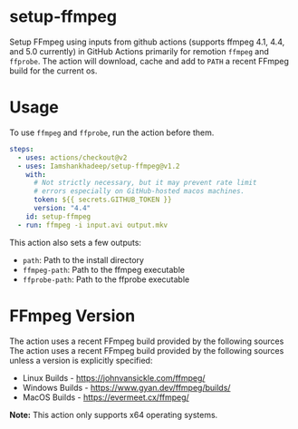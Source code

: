 # setup-ffmpeg

Setup FFmpeg using inputs from github actions (supports ffmpeg 4.1, 4.4, and 5.0 currently) in GitHub Actions primarily for remotion `ffmpeg` and `ffprobe`. The action will download, cache and
add to `PATH` a recent FFmpeg build for the current os.

# Usage

To use `ffmpeg` and `ffprobe`, run the action before them.

```yml
steps:
  - uses: actions/checkout@v2
  - uses: Iamshankhadeep/setup-ffmpeg@v1.2
    with:
      # Not strictly necessary, but it may prevent rate limit
      # errors especially on GitHub-hosted macos machines.
      token: ${{ secrets.GITHUB_TOKEN }}
      version: "4.4"
    id: setup-ffmpeg
  - run: ffmpeg -i input.avi output.mkv
```

This action also sets a few outputs:

- `path`: Path to the install directory
- `ffmpeg-path`: Path to the ffmpeg executable
- `ffprobe-path`: Path to the ffprobe executable

# FFmpeg Version

The action uses a recent FFmpeg build provided by the following sources The action uses a recent FFmpeg build provided by the following sources unless a version is explicitly specified:

- Linux Builds - https://johnvansickle.com/ffmpeg/
- Windows Builds - https://www.gyan.dev/ffmpeg/builds/
- MacOS Builds - https://evermeet.cx/ffmpeg/

**Note:** This action only supports x64 operating systems.
